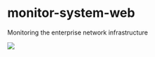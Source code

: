 # monitor-system-web

Monitoring the enterprise network infrastructure

<img src="https://s22.postimg.org/g78rl58y9/image.png">
